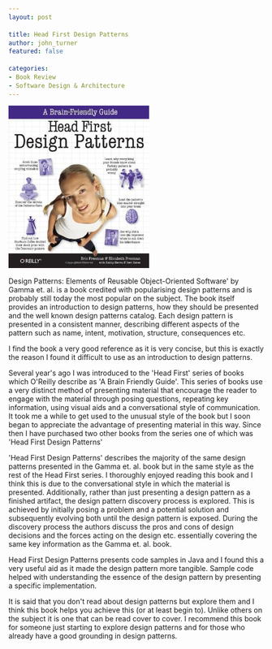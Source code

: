 ```yaml
---
layout: post

title: Head First Design Patterns
author: john_turner
featured: false

categories:
- Book Review
- Software Design & Architecture
---
```


<img src="/assets/img/post/2009-11-19-head-first-design-patterns/head-first-design-patterns.jpg" class="pull-left img-fluid img-thumbnail mr-3"/>

Design Patterns: Elements of Reusable Object-Oriented Software' by Gamma et. al. is a book credited with popularising design patterns and is probably still today the most popular on the subject. The book itself provides an introduction to design patterns, how they should be presented and the well known design patterns catalog. Each design pattern is presented in a consistent manner, describing different aspects of the pattern such as name, intent, motivation, structure, consequences etc.

I find the book a very good reference as it is very concise, but this is exactly the reason I found it difficult to use as an introduction to design patterns.

Several year's ago I was introduced to the 'Head First' series of books which O'Reilly describe as 'A Brain Friendly Guide'. This series of books use a very distinct method of presenting material that encourage the reader to engage with the material through posing questions, repeating key information, using visual aids and a conversational style of communication. It took me a while to get used to the unusual style of the book but I soon began to appreciate the advantage of presenting material in this way. Since then I have purchased two other books from the series one of which was 'Head First Design Patterns'

'Head First Design Patterns' describes the majority of the same design patterns presented in the Gamma et. al. book but in the same style as the rest of the Head First series. I thoroughly enjoyed reading this book and I think this is due to the conversational style in which the material is presented. Additionally, rather than just presenting a design pattern as a finished artifact, the design pattern discovery process is explored. This is achieved by initially posing a problem and a potential solution and subsequently evolving both until the design pattern is exposed. During the discovery process the authors discuss the pros and cons of design decisions and the forces acting on the design etc. essentially covering the same key information as the Gamma et. al. book.

Head First Design Patterns presents code samples in Java and I found this a very useful aid as it made the design pattern more tangible. Sample code helped with understanding the essence of the design pattern by presenting a specific implementation.

It is said that you don't read about design patterns but explore them and I think this book helps you achieve this (or at least begin to). Unlike others on the subject it is one that can be read cover to cover. I recommend this book for someone just starting to explore design patterns and for those who already have a good grounding in design patterns.
